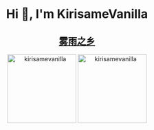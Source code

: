 
<h1 align="center">Hi 👋, I'm KirisameVanilla</h1>

<h2 align="center">
	<a href="https://vanillaaaa.org/" target="_blank">雾雨之乡</a>
</h2>

<div align="center">
<img align="center" height="160em" src="https://github-readme-stats.vercel.app/api/top-langs?username=kirisamevanilla&show_icons=true&locale=en&layout=compact" alt="kirisamevanilla" />
<img align="center" height="160em" src="https://github-readme-stats.vercel.app/api?username=kirisamevanilla&count_private=true&include_all_commits=true&show_icons=true&locale=en" alt="kirisamevanilla" />
</div>

